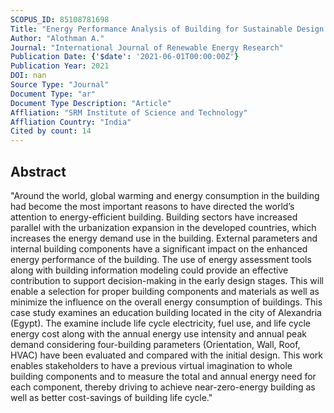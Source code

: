 ```yaml
---
SCOPUS_ID: 85108781698
Title: "Energy Performance Analysis of Building for Sustainable Design Using Bim: A Case Study on Institute Building"
Author: "Alothman A."
Journal: "International Journal of Renewable Energy Research"
Publication Date: {'$date': '2021-06-01T00:00:00Z'}
Publication Year: 2021
DOI: nan
Source Type: "Journal"
Document Type: "ar"
Document Type Description: "Article"
Affliation: "SRM Institute of Science and Technology"
Affliation Country: "India"
Cited by count: 14
---
```


## Abstract
"Around the world, global warming and energy consumption in the building had become the most important reasons to have directed the world’s attention to energy-efficient building. Building sectors have increased parallel with the urbanization expansion in the developed countries, which increases the energy demand use in the building. External parameters and internal building components have a significant impact on the enhanced energy performance of the building. The use of energy assessment tools along with building information modeling could provide an effective contribution to support decision-making in the early design stages. This will enable a selection for proper building components and materials as well as minimize the influence on the overall energy consumption of buildings. This case study examines an education building located in the city of Alexandria (Egypt). The examine include life cycle electricity, fuel use, and life cycle energy cost along with the annual energy use intensity and annual peak demand considering four-building parameters (Orientation, Wall, Roof, HVAC) have been evaluated and compared with the initial design. This work enables stakeholders to have a previous virtual imagination to whole building components and to measure the total and annual energy need for each component, thereby driving to achieve near-zero-energy building as well as better cost-savings of building life cycle."
